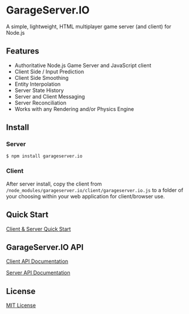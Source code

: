 # GarageServer.IO
A simple, lightweight, HTML multiplayer game server (and client) for Node.js

## Features
- Authoritative Node.js Game Server and JavaScript client
- Client Side / Input Prediction
- Client Side Smoothing
- Entity Interpolation
- Server State History
- Server and Client Messaging
- Server Reconciliation
- Works with any Rendering and/or Physics Engine

## Install

### Server

`$ npm install garageserver.io`

### Client

After server install, copy the client from `/node_modules/garageserver.io/client/garageserver.io.js` to a folder of your choosing within your web application for client/browser use.

## Quick Start

[Client & Server Quick Start](https://github.com/jbillmann/GarageServer.IO/blob/master/documentation/QuickStart.md)

## GarageServer.IO API

[Client API Documentation](https://github.com/jbillmann/GarageServer.IO/blob/master/documentation/ClientAPI.md)

[Server API Documentation](https://github.com/jbillmann/GarageServer.IO/blob/master/documentation/ServerAPI.md)

## License

[MIT License](https://github.com/jbillmann/GarageServer.IO/blob/master/LICENSE.md)
